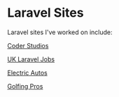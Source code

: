 # Laravel Sites

Laravel sites I've worked on include:

[Coder Studios](https://coderstudios.com)

[UK Laravel Jobs](https://uklaraveljobs.com)

[Electric Autos](https://electric-autos.co.uk)

[Golfing Pros](https://golfing-pros.com)
